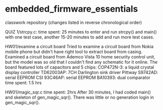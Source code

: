 embedded_firmware_essentials
============================

classwork repository (changes listed in reverse chronological order)

QUIZ 1/strcpy.c:
time spent: 25 minutes to enter and run strcpy() and main() with one test case, another 15-20 minutes to add and run more test cases.

HW01/examine a circuit board
Tried to examine a circuit board from Nokia mobile phone but didn't have right tool to extract board from casing.
Examined a circuit board from Ademco Vista 10 home security control unit, but the model was so old that I couldn't find any schematic for it online.  The board featured lots of capacitors and 5 chips:
COP472N-3: a liquid crystal display controller
TD62003AP: 7CH Darlington sink driver
Pittway S9742AD: serial EEPROM
CSI 93C46AP: serial EEPROM
BA10393: dual comparator
time spent: 1.5 hrs

HW01/magic_sqr.c
time spent: 2hrs
After 30 minutes, I had coded main() and skeleton of gen_magic_sqr().  There was little or no generation login in gen_magic_sqr().
